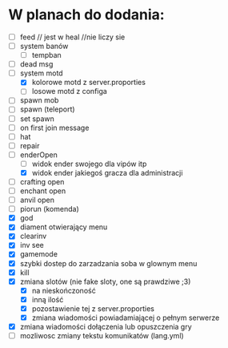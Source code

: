 W planach do dodania:
=====
- [ ] feed // jest w heal //nie liczy sie
- [ ] system banów
  - [ ] tempban
- [ ] dead msg
- [ ] system motd
  - [x] kolorowe motd z server.proporties
  - [ ] losowe motd z configa
- [ ] spawn mob
- [ ] spawn (teleport)
- [ ] set spawn
- [ ] on first join message
- [ ] hat
- [ ] repair
- [ ] enderOpen
  - [ ] widok ender swojego dla vipów itp 
  - [x] widok ender jakiegoś gracza dla administracji
- [ ] crafting open
- [ ] enchant open
- [ ] anvil open 
- [ ] piorun (komenda)
- [x] god
- [x] diament otwierający menu
- [x] clearinv
- [x] inv see
- [x] gamemode
- [x] szybki dostep do zarzadzania soba w glownym menu
- [x] kill
- [x] zmiana slotów (nie fake sloty, one są prawdziwe ;3)
  - [x] na nieskończoność
  - [x] inną ilość
  - [x] pozostawienie tej z server.proporties
  - [x] zmiana wiadomości powiadamiającej o pełnym serwerze
- [x] zmiana wiadomości dołączenia lub opuszczenia gry
- [ ] mozliwosc zmiany tekstu komunikatów (lang.yml)
